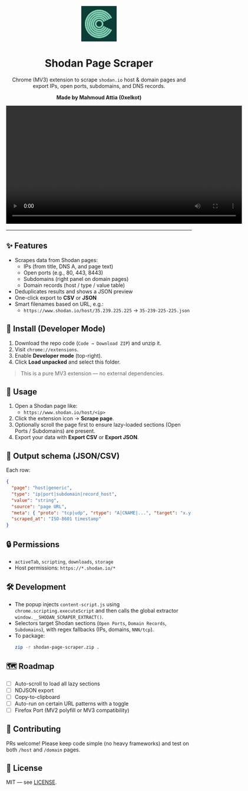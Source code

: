 <div align="center">
  <img src="icons/logo.png" width="96" height="96" alt="logo"><br/>
  <h1>Shodan Page Scraper</h1>
  <p>Chrome (MV3) extension to scrape <code>shodan.io</code> host & domain pages and export IPs, open ports, subdomains, and DNS records.</p>
  <p><strong>Made by Mahmoud Attia (0xelkot)</strong></p>
  <video src="assets/demo.mp4" width="640" controls></video>
  <!-- [▶ Watch the demo (MP4)](assets/demo.mp4) -->
</div>

---

## ✨ Features
- Scrapes data from Shodan pages:
  - IPs (from title, DNS A, and page text)
  - Open ports (e.g., 80, 443, 8443)
  - Subdomains (right panel on domain pages)
  - Domain records (host / type / value table)
- Deduplicates results and shows a JSON preview
- One-click export to **CSV** or **JSON**
- Smart filenames based on URL, e.g.:
  - `https://www.shodan.io/host/35.239.225.225` → `35-239-225-225.json`

## 🧩 Install (Developer Mode)
1. Download the repo code (`Code → Download ZIP`) and unzip it.
2. Visit `chrome://extensions`.
3. Enable **Developer mode** (top-right).
4. Click **Load unpacked** and select this folder.

> This is a pure MV3 extension — no external dependencies.

## 🚀 Usage
1. Open a Shodan page like:
   - `https://www.shodan.io/host/<ip>`
2. Click the extension icon → **Scrape page**.
3. Optionally scroll the page first to ensure lazy-loaded sections (Open Ports / Subdomains) are present.
4. Export your data with **Export CSV** or **Export JSON**.

## 📁 Output schema (JSON/CSV)
Each row:
```json
{
  "page": "host|generic",
  "type": "ip|port|subdomain|record_host",
  "value": "string",
  "source": "page URL",
  "meta": { "proto": "tcp|udp", "rtype": "A|CNAME|...", "target": "x.y.z.w", "role": "page_title|DNS A|..." },
  "scraped_at": "ISO-8601 timestamp"
}
```

## 🔒 Permissions
- `activeTab`, `scripting`, `downloads`, `storage`
- Host permissions: `https://*.shodan.io/*`

## 🛠 Development
- The popup injects `content-script.js` using `chrome.scripting.executeScript` and then calls the global extractor `window.__SHODAN_SCRAPER_EXTRACT()`.
- Selectors target Shodan sections (`Open Ports`, `Domain Records`, `Subdomains`), with regex fallbacks (IPs, domains, `NNN/tcp`).
- To package:
  ```bash
  zip -r shodan-page-scraper.zip .
  ```

## 🗺 Roadmap
- [ ] Auto-scroll to load all lazy sections
- [ ] NDJSON export
- [ ] Copy-to-clipboard
- [ ] Auto-run on certain URL patterns with a toggle
- [ ] Firefox Port (MV2 polyfill or MV3 compatibility)

## 🤝 Contributing
PRs welcome! Please keep code simple (no heavy frameworks) and test on both `/host` and `/domain` pages.

## 📜 License
MIT — see [LICENSE](LICENSE).
